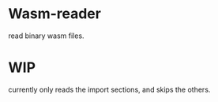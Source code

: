 # Wasm-reader

read binary wasm files.

# WIP

currently only reads the import sections, and skips the others.

